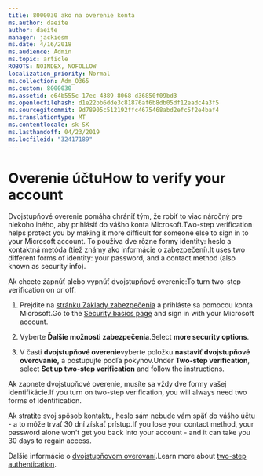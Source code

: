 ```yaml
---
title: 8000030 ako na overenie konta
ms.author: daeite
author: daeite
manager: jackiesm
ms.date: 4/16/2018
ms.audience: Admin
ms.topic: article
ROBOTS: NOINDEX, NOFOLLOW
localization_priority: Normal
ms.collection: Adm_O365
ms.custom: 8000030
ms.assetid: e64b555c-17ec-4389-8068-d36850f09bd3
ms.openlocfilehash: d1e22bb6dde3c81876af6b8db05df12eadc4a3f5
ms.sourcegitcommit: 9d78905c512192ffc4675468abd2efc5f2e4baf4
ms.translationtype: MT
ms.contentlocale: sk-SK
ms.lasthandoff: 04/23/2019
ms.locfileid: "32417189"
---
```

# <a name="how-to-verify-your-account"></a><span data-ttu-id="3e7ed-102">Overenie účtu</span><span class="sxs-lookup"><span data-stu-id="3e7ed-102">How to verify your account</span></span>

<span data-ttu-id="3e7ed-103">Dvojstupňové overenie pomáha chrániť tým, že robiť to viac náročný pre niekoho iného, aby prihlásiť do vášho konta Microsoft.</span><span class="sxs-lookup"><span data-stu-id="3e7ed-103">Two-step verification helps protect you by making it more difficult for someone else to sign in to your Microsoft account.</span></span> <span data-ttu-id="3e7ed-104">To používa dve rôzne formy identity: heslo a kontaktná metóda (tiež známy ako informácie o zabezpečení).</span><span class="sxs-lookup"><span data-stu-id="3e7ed-104">It uses two different forms of identity: your password, and a contact method (also known as security info).</span></span> 
  
<span data-ttu-id="3e7ed-105">Ak chcete zapnúť alebo vypnúť dvojstupňové overenie:</span><span class="sxs-lookup"><span data-stu-id="3e7ed-105">To turn two-step verification on or off:</span></span>
  
1. <span data-ttu-id="3e7ed-106">Prejdite na [stránku Základy zabezpečenia](https://go.microsoft.com/fwlink/?linkid=842325) a prihláste sa pomocou konta Microsoft.</span><span class="sxs-lookup"><span data-stu-id="3e7ed-106">Go to the [Security basics page](https://go.microsoft.com/fwlink/?linkid=842325) and sign in with your Microsoft account.</span></span> 
    
2. <span data-ttu-id="3e7ed-107">Vyberte **Ďalšie možnosti zabezpečenia**.</span><span class="sxs-lookup"><span data-stu-id="3e7ed-107">Select **more security options**.</span></span> 
    
3. <span data-ttu-id="3e7ed-108">V časti **dvojstupňové overenie**vyberte položku **nastaviť dvojstupňové overovanie,** a postupujte podľa pokynov.</span><span class="sxs-lookup"><span data-stu-id="3e7ed-108">Under **Two-step verification**, select **Set up two-step verification** and follow the instructions.</span></span> 
    
<span data-ttu-id="3e7ed-109">Ak zapnete dvojstupňové overenie, musíte sa vždy dve formy vašej identifikácie.</span><span class="sxs-lookup"><span data-stu-id="3e7ed-109">If you turn on two-step verification, you will always need two forms of identification.</span></span>
  
<span data-ttu-id="3e7ed-110">Ak stratíte svoj spôsob kontaktu, heslo sám nebude vám späť do vášho účtu - a to môže trvať 30 dní získať prístup.</span><span class="sxs-lookup"><span data-stu-id="3e7ed-110">If you lose your contact method, your password alone won't get you back into your account - and it can take you 30 days to regain access.</span></span> 
  
<span data-ttu-id="3e7ed-111">Ďalšie informácie o [dvojstupňovom overovaní](https://go.microsoft.com/fwlink/?linkid=872270).</span><span class="sxs-lookup"><span data-stu-id="3e7ed-111">Learn more about [two-step authentication](https://go.microsoft.com/fwlink/?linkid=872270).</span></span>
  


